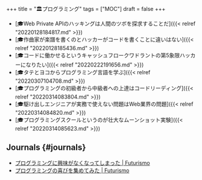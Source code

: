 +++
title = "🏛プログラミング"
tags = ["MOC"]
draft = false
+++

-   [🎓Web Private APIのハッキングは人間のツボを探求することだ]({{< relref "20220128184817.md" >}})
-   [🎓作曲家が楽譜を書くのとハッカーがコードを書くことに違いはない]({{< relref "20220128185436.md" >}})
-   [🎓コードに働かせるというキャッシュフロークワドラントの第5象限ハッカーになりたい]({{< relref "20220222191656.md" >}})
-   [🎓タテとヨコからプログラミング言語を学ぶ]({{< relref "20220307104708.md" >}})
-   [🎓プログラミングの初級者から中級者への上達はコードリーディング]({{< relref "20220314083804.md" >}})
-   [🎓駆け出しエンジニアが実務で使えない問題はWeb業界の問題]({{< relref "20220314084820.md" >}})
-   [🎓プログラミングスクールというのが壮大なムーンショット実験]({{< relref "20220314085623.md" >}})


## Journals {#journals}

-   [プログラミングに興味がなくなってしまった | Futurismo](https://futurismo.biz/archives/5439/)
-   [プログラミングの喜びを集めてみた | Futurismo](https://futurismo.biz/archives/4739/)
